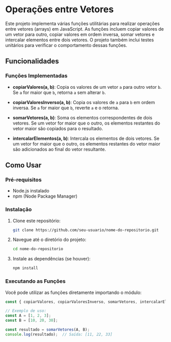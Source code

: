 # Operações entre Vetores

Este projeto implementa várias funções utilitárias para realizar operações entre vetores (arrays) em JavaScript. As funções incluem copiar valores de um vetor para outro, copiar valores em ordem inversa, somar vetores e intercalar elementos entre dois vetores. O projeto também inclui testes unitários para verificar o comportamento dessas funções.

## Funcionalidades

### Funções Implementadas

- **copiarValores(a, b)**: Copia os valores de um vetor `a` para outro vetor `b`. Se `a` for maior que `b`, retorna `a` sem alterar `b`.

- **copiarValoresInverso(a, b)**: Copia os valores de `a` para `b` em ordem inversa. Se `a` for maior que `b`, reverte `a` e o retorna.

- **somarVetores(a, b)**: Soma os elementos correspondentes de dois vetores. Se um vetor for maior que o outro, os elementos restantes do vetor maior são copiados para o resultado.

- **intercalarElementos(a, b)**: Intercala os elementos de dois vetores. Se um vetor for maior que o outro, os elementos restantes do vetor maior são adicionados ao final do vetor resultante.

## Como Usar

### Pré-requisitos

- Node.js instalado
- npm (Node Package Manager)

### Instalação

1. Clone este repositório:

    ```bash
    git clone https://github.com/seu-usuario/nome-do-repositorio.git
    ```

2. Navegue até o diretório do projeto:

    ```bash
    cd nome-do-repositorio
    ```

3. Instale as dependências (se houver):

    ```bash
    npm install
    ```

### Executando as Funções

Você pode utilizar as funções diretamente importando o módulo:

```javascript
const { copiarValores, copiarValoresInverso, somarVetores, intercalarElementos } = require('./caminho-para-o-seu-arquivo');

// Exemplo de uso:
const A = [1, 2, 3];
const B = [10, 20, 30];

const resultado = somarVetores(A, B);
console.log(resultado);  // Saída: [11, 22, 33]
